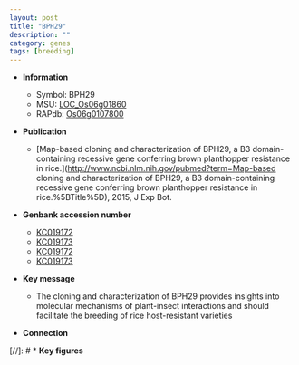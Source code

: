```yaml
---
layout: post
title: "BPH29"
description: ""
category: genes
tags: [breeding]
---
```


* **Information**  
    + Symbol: BPH29  
    + MSU: [LOC_Os06g01860](http://rice.uga.edu/cgi-bin/ORF_infopage.cgi?orf=LOC_Os06g01860)  
    + RAPdb: [Os06g0107800](https://rapdb.dna.affrc.go.jp/locus/?name=Os06g0107800)  

* **Publication**  
    + [Map-based cloning and characterization of BPH29, a B3 domain-containing recessive gene conferring brown planthopper resistance in rice.](http://www.ncbi.nlm.nih.gov/pubmed?term=Map-based cloning and characterization of BPH29, a B3 domain-containing recessive gene conferring brown planthopper resistance in rice.%5BTitle%5D), 2015, J Exp Bot.

* **Genbank accession number**  
    + [KC019172](http://www.ncbi.nlm.nih.gov/nuccore/KC019172)
    + [KC019173](http://www.ncbi.nlm.nih.gov/nuccore/KC019173)
    + [KC019172](http://www.ncbi.nlm.nih.gov/nuccore/KC019172)
    + [KC019173](http://www.ncbi.nlm.nih.gov/nuccore/KC019173)

* **Key message**  
    + The cloning and characterization of BPH29 provides insights into molecular mechanisms of plant-insect interactions and should facilitate the breeding of rice host-resistant varieties

* **Connection**  

[//]: # * **Key figures**  


